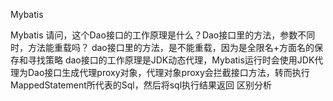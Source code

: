 Mybatis

Mybatis
请问，这个Dao接口的工作原理是什么？Dao接口里的方法，参数不同时，方法能重载吗？
dao接口里的方法，是不能重载，因为是全限名+方面名的保存和寻找策略
dao接口的工作原理是JDK动态代理，Mybatis运行时会使用JDK代理为Dao接口生成代理proxy对象，代理对象proxy会拦截接口方法，转而执行MappedStatement所代表的Sql，然后将sql执行结果返回
区别分析